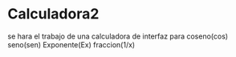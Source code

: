 # Calculadora2
se hara el trabajo de una calculadora de interfaz para coseno(cos) seno(sen) Exponente(Ex)  fraccion(1/x)
